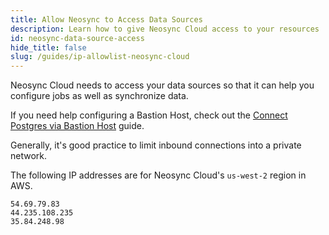 ```yaml
---
title: Allow Neosync to Access Data Sources
description: Learn how to give Neosync Cloud access to your resources
id: neosync-data-source-access
hide_title: false
slug: /guides/ip-allowlist-neosync-cloud
---
```


Neosync Cloud needs to access your data sources so that it can help you configure jobs as well as synchronize data.

If you need help configuring a Bastion Host, check out the [Connect Postgres via Bastion Host](/guides/connect-private-postgres-via-bastion-host) guide.

Generally, it's good practice to limit inbound connections into a private network.

The following IP addresses are for Neosync Cloud's `us-west-2` region in AWS.

```
54.69.79.83
44.235.108.235
35.84.248.98
```
